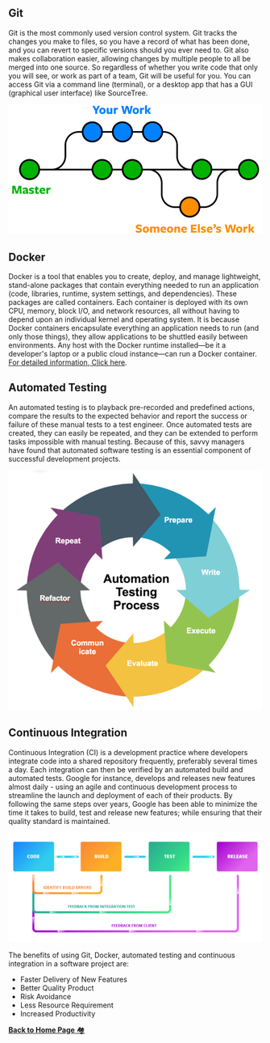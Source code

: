 ## Git
 Git is the most commonly used version control system. Git tracks the changes you make to files, so you have a record of what has been done, and you can revert to specific versions should you ever need to. Git also makes collaboration easier, allowing changes by multiple people to all be merged into one source. 
 So regardless of whether you write code that only you will see, or work as part of a team, Git will be useful for you. You can access Git via a command line (terminal), or a desktop app that has a GUI (graphical user interface) like SourceTree.

![Git Image](images/Picture1.png)

## Docker
Docker is a tool that enables you to create, deploy, and manage lightweight, stand-alone packages that contain everything needed to run an application (code, libraries, runtime, system settings, and dependencies). These packages are called containers. Each container is deployed with its own CPU, memory, block I/O, and network resources, all without having to depend upon an individual kernel and operating system. 
It is because Docker containers encapsulate everything an application needs to run (and only those things), they allow applications to be shuttled easily between environments. Any host with the Docker runtime installed—be it a developer's laptop or a public cloud instance—can run a Docker container.
[For detailed information, Click here](https://www.linode.com/docs/applications/containers/when-and-why-to-use-docker/).

## Automated Testing
An automated testing is to playback pre-recorded and predefined actions, compare the results to the expected behavior and report the success or failure of these manual tests to a test engineer. Once automated tests are created, they can easily be repeated, and they can be extended to perform tasks impossible with manual testing. Because of this, savvy managers have found that automated software testing is an essential component of successful development projects.

![AutoTesting Image](images/Picture2.png)

## Continuous Integration
Continuous Integration (CI) is a development practice where developers integrate code into a shared repository frequently, preferably several times a day. Each integration can then be verified by an automated build and automated tests. Google for instance, develops and releases new features almost daily - using an agile and continuous development process to streamline the launch and deployment of each of their products. By following the same steps over years, Google has been able to minimize the time it takes to build, test and release new features; while ensuring that their quality standard is maintained.

![CI Image](images/Picture3.png)

The benefits of using Git, Docker, automated testing and continuous integration in a software project are:

* Faster Delivery of New Features
* Better Quality Product
* Risk Avoidance
* Less Resource Requirement
* Increased Productivity

[**Back to Home Page** :houses: ](/README.md)



